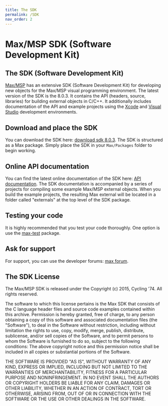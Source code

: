```yaml
---
title: The SDK
permalink: /SDK
nav_order: 2
---
```


# Max/MSP SDK (Software Development Kit)

## The SDK (Software Development Kit)

[Max/MSP](https://cycling74.com/) has an extensive SDK (Software Development Kit) for developing new objects for the Max/MSP visual programming environment. 
The latest version of the SDK is the 8.0.3. It contains the API (headers, source, libraries) for building external objects in C/C++. 
It additionally includes documentation of the API and example projects using the [Xcode](https://developer.apple.com/xcode/) and [Visual Studio](https://visualstudio.microsoft.com/it/) development environments.

## Download and place the SDK 

You can download the SDK here: [download sdk 8.0.3](https://cycling74.com/downloads/sdk). 
The SDK is structured as a Max package. Simply place the SDK in your `Max/Packages` folder to begin working.

## Online API documentation

You can find the latest online documentation of the SDK here: [API documentation](https://cycling74.com/sdk/max-sdk-8.0.3/html/index.html).
The SDK documentation is accompanied by a series of projects for compiling some example Max/MSP external objects. 
When you build the example projects, the resulting Max external will be located in a folder called "externals" at the top level of the SDK package.

## Testing your code

It is highly recommended that you test your code thoroughly. One option is use the [max-test](https://github.com/Cycling74/max-test) package.

## Ask for support
 
For support, you can use the developer forums: [max forum](http://cycling74.com/forums/).

## The SDK License
The Max/MSP SDK is released under the Copyright (c) 2015, Cycling '74.
All rights reserved.

The software to which this license pertains is the Max SDK that consists of the C language header files and source code examples contained within this archive. Permission is hereby granted, free of charge, to any person obtaining a copy of this software and associated documentation files (the "Software"), to deal in the Software without restriction, including without limitation the rights to use, copy, modify, merge, publish, distribute, sublicense, and/or sell copies of the Software, and to permit persons to whom the Software is furnished to do so, subject to the following conditions: The above copyright notice and this permission notice shall be included in all copies or substantial portions of the Software.

THE SOFTWARE IS PROVIDED "AS IS", WITHOUT WARRANTY OF ANY KIND, EXPRESS OR IMPLIED, INCLUDING BUT NOT LIMITED TO THE WARRANTIES OF MERCHANTABILITY, FITNESS FOR A PARTICULAR PURPOSE AND NONINFRINGEMENT. IN NO EVENT SHALL THE AUTHORS OR COPYRIGHT HOLDERS BE LIABLE FOR ANY CLAIM, DAMAGES OR OTHER LIABILITY, WHETHER IN AN ACTION OF CONTRACT, TORT OR OTHERWISE, ARISING FROM, OUT OF OR IN CONNECTION WITH THE SOFTWARE OR THE USE OR OTHER DEALINGS IN THE SOFTWARE.






